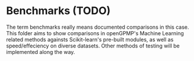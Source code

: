 # Benchmarks (TODO)
The term benchmarks really means documented comparisons in this case.
This folder aims to show comparisons in openGPMP's Machine Learning
related methods againsts Scikit-learn's pre-built modules, as well as
speed/effeciency on diverse datasets. Other methods of testing will be
implemented along the way.

